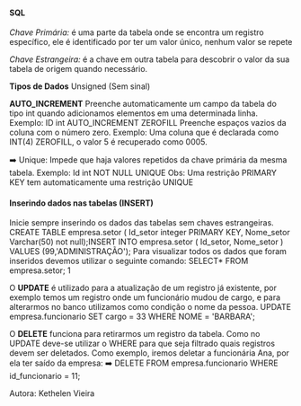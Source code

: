 ####                                                    **SQL**

*Chave Primária:* é uma parte da tabela onde se encontra um registro
específico, ele é identificado por ter um valor único, nenhum valor se repete

*Chave Estrangeira:* é a chave em outra tabela para descobrir o valor da sua
tabela de origem quando necessário.

**Tipos de Dados**
Unsigned (Sem sinal)

**AUTO_INCREMENT**
Preenche automaticamente um campo da tabela do tipo int quando adicionamos
elementos em uma determinada linha.
Exemplo: ID int AUTO_INCREMENT
ZEROFILL
Preenche espaços vazios da coluna com o número zero.
Exemplo: Uma coluna que é declarada como
INT(4) ZEROFILL, o valor 5 é recuperado como
0005.

:arrow_right: Unique: Impede que haja valores repetidos da chave primária da mesma tabela.
Exemplo: Id int NOT NULL UNIQUE
Obs: Uma restrição PRIMARY KEY tem automaticamente uma restrição UNIQUE

#### Inserindo dados nas tabelas (INSERT)

Inicie sempre inserindo os dados das tabelas sem chaves
estrangeiras.
CREATE TABLE empresa.setor (
Id_setor integer PRIMARY KEY,
Nome_setor Varchar(50) not null);INSERT INTO empresa.setor ( Id_setor, Nome_setor
) VALUES
(99,&#39;ADMINISTRAÇÃO&#39;);
Para visualizar todos os dados que foram inseridos devemos
utilizar o seguinte comando:
SELECT* FROM empresa.setor;
1

O **UPDATE** é utilizado para a atualização de um registro já existente, por exemplo
temos um registro onde um funcionário mudou de cargo, e para alterarmos no banco
utilizamos como condição o nome da pessoa.
UPDATE empresa.funcionario
SET cargo = 33
WHERE NOME = &#39;BARBARA&#39;;

O **DELETE** funciona para retirarmos um registro da tabela. Como no UPDATE deve-se
utilizar o WHERE para que seja filtrado quais registros devem ser deletados. Como
exemplo, iremos deletar a funcionária Ana, por ela ter saído da empresa:
:arrow_right: DELETE FROM empresa.funcionario WHERE id_funcionario = 11;



Autora: Kethelen Vieira

